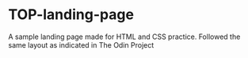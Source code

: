 # TOP-landing-page

A sample landing page made for HTML and CSS practice. Followed the same layout as indicated in The Odin Project
